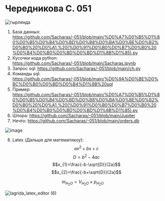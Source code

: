 # Чередникова С. 051
![гырлянда](https://user-images.githubusercontent.com/114468843/207239280-09e0f696-7f88-43f6-bcb6-248667eda0c7.gif)

 1) База данных: https://github.com/Sacharas/-051/blob/main/%D0%A7%D0%B5%D1%80%D0%B5%D0%B4%D0%BD%D0%B8%D0%BA%D0%BE%D0%B2%D0%B0%20%D0%A1.%20(%D0%91%D0%B0%D0%B7%D0%B0%20%D0%B4%D0%B0%D0%BD%D0%BD%D1%8B%D1%85).py
 2) Кусочки кода python: https://github.com/Sacharas/-051/blob/main/Sacharas.ipynb
 3) Запрос sql: https://github.com/Sacharas/-051/blob/main/ch.py
 4) Команды sql: https://github.com/Sacharas/-051/blob/main/%D0%9A%D0%BE%D0%BC%D0%B0%D0%BD%D0%B4%D1%8B%20sql
5) Пример: https://github.com/Sacharas/-051/blob/main/%D0%A7%D0%B5%D1%80%D0%B5%D0%B4%D0%BD%D0%B8%D0%BA%D0%BE%D0%B2%D0%B0%20%D0%A1.%20(%D0%91%D0%B0%D0%B7%D0%B0%20%D0%B4%D0%B0%D0%BD%D0%BD%D1%8B%D1%85).py
6) Шпора: https://github.com/Sacharas/-051/blob/main/Jupiter
7) Нечто: https://github.com/Sacharas/-051/blob/main/orders.db
 
![image](https://user-images.githubusercontent.com/114468843/192453967-35a43f2a-ce86-4d20-a46a-7deb1cca6782.png)

8) Latex (Дальше для математикоу):
  $$ax^2+bx+c$$ 
 $$D=b^2-4ac$$ 
$$x_{1}=\frac{-b-\sqrt{D}}{2a}$$ 
$$x_{2}=\frac{-b+\sqrt{D}}{2a}$$ 

$$m_{H_{2}O}=V_{H_{2}O} \times p_{H_{2}O}$$

![lagrida_latex_editor (6)](https://user-images.githubusercontent.com/114468843/200492413-51a628c9-12e6-45f7-aac6-5b36d42887c5.png)
<script async src="https://aflt.market.yandex.ru/widget/script/api" 
        type="text/javascript">
</script>
<script type="text/javascript">
  (function (w) {
    function start() {
      w.removeEventListener("YaMarketAffiliateLoad", start);
      w.YaMarketAffiliate.createWidget({
        containerId: "marketWidget1",
        type: "offers",
        params: {
          clid: 2310490,
          searchText: "apple ipad air",
          themeId: 2 
        }
      });
      w.YaMarketAffiliate.createWidget({
        containerId: "marketWidget2",
        type: "offers",
        params: {
          clid: 2310490,
          searchText: "samsung galaxy tab",
          themeId: 2 
        }
      });
    }
    w.YaMarketAffiliate
      ? start()
      : w.addEventListener("YaMarketAffiliateLoad", start);
  })(window);
</script>



